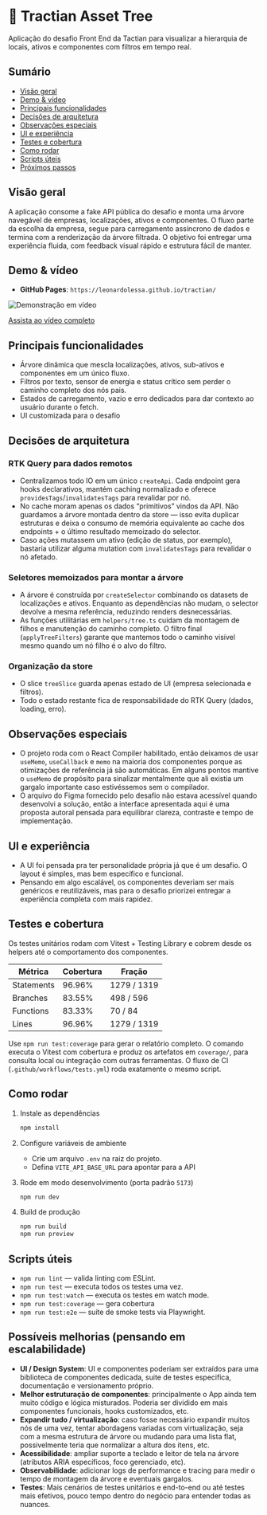 # 🌳 Tractian Asset Tree

Aplicação do desafio Front End da Tactian para visualizar a hierarquia de locais, ativos e componentes com filtros em tempo real.

## Sumário

- [Visão geral](#visão-geral)
- [Demo & vídeo](#demo--vídeo)
- [Principais funcionalidades](#principais-funcionalidades)
- [Decisões de arquitetura](#decisões-de-arquitetura)
- [Observações especiais](#observações-especiais)
- [UI e experiência](#ui-e-experiência)
- [Testes e cobertura](#testes-e-cobertura)
- [Como rodar](#como-rodar)
- [Scripts úteis](#scripts-úteis)
- [Próximos passos](#próximos-passos)

## Visão geral

A aplicação consome a fake API pública do desafio e monta uma árvore navegável de empresas, localizações, ativos e componentes. O fluxo parte da escolha da empresa, segue para carregamento assíncrono de dados e termina com a renderização da árvore filtrada. O objetivo foi entregar uma experiência fluida, com feedback visual rápido e estrutura fácil de manter.

## Demo & vídeo

- **GitHub Pages**: `https://leonardolessa.github.io/tractian/`

![Demonstração em vídeo](video.gif)

[Assista ao vídeo completo](video.mp4)

## Principais funcionalidades

- Árvore dinâmica que mescla localizações, ativos, sub-ativos e componentes em um único fluxo.
- Filtros por texto, sensor de energia e status crítico sem perder o caminho completo dos nós pais.
- Estados de carregamento, vazio e erro dedicados para dar contexto ao usuário durante o fetch.
- UI customizada para o desafio

## Decisões de arquitetura

### RTK Query para dados remotos

- Centralizamos todo IO em um único `createApi`. Cada endpoint gera hooks declarativos, mantém caching normalizado e oferece `providesTags`/`invalidatesTags` para revalidar por nó.
- No cache moram apenas os dados “primitivos” vindos da API. Não guardamos a árvore montada dentro da store — isso evita duplicar estruturas e deixa o consumo de memória equivalente ao cache dos endpoints + o último resultado memoizado do selector.
- Caso ações mutassem um ativo (edição de status, por exemplo), bastaria utilizar alguma mutation com `invalidatesTags` para revalidar o nó afetado.

### Seletores memoizados para montar a árvore

- A árvore é construída por `createSelector` combinando os datasets de localizações e ativos. Enquanto as dependências não mudam, o selector devolve a mesma referência, reduzindo renders desnecessárias.
- As funções utilitárias em `helpers/tree.ts` cuidam da montagem de filhos e manutenção do caminho completo. O filtro final (`applyTreeFilters`) garante que mantemos todo o caminho visível mesmo quando um nó filho é o alvo do filtro.

### Organização da store

- O slice `treeSlice` guarda apenas estado de UI (empresa selecionada e filtros).
- Todo o estado restante fica de responsabilidade do RTK Query (dados, loading, erro).

## Observações especiais

- O projeto roda com o React Compiler habilitado, então deixamos de usar `useMemo`, `useCallback` e `memo` na maioria dos componentes porque as otimizações de referência já são automáticas. Em alguns pontos mantive o `useMemo` de propósito para sinalizar mentalmente que ali existia um gargalo importante caso estivéssemos sem o compilador.
- O arquivo do Figma fornecido pelo desafio não estava acessível quando desenvolvi a solução, então a interface apresentada aqui é uma proposta autoral pensada para equilibrar clareza, contraste e tempo de implementação.

## UI e experiência

- A UI foi pensada pra ter personalidade própria já que é um desafio. O layout é simples, mas bem específico e funcional.
- Pensando em algo escalável, os componentes deveriam ser mais genéricos e reutilizáveis, mas para o desafio priorizei entregar a experiência completa com mais rapidez.

## Testes e cobertura

Os testes unitários rodam com Vitest + Testing Library e cobrem desde os helpers até o comportamento dos componentes.

| Métrica    | Cobertura | Fração      |
| ---------- | --------- | ----------- |
| Statements | 96.96%    | 1279 / 1319 |
| Branches   | 83.55%    | 498 / 596   |
| Functions  | 83.33%    | 70 / 84     |
| Lines      | 96.96%    | 1279 / 1319 |

Use `npm run test:coverage` para gerar o relatório completo. O comando executa o Vitest com cobertura e produz os artefatos em `coverage/`, para consulta local ou integração com outras ferramentas. O fluxo de CI (`.github/workflows/tests.yml`) roda exatamente o mesmo script.

## Como rodar

1. Instale as dependências

   ```bash
   npm install
   ```

2. Configure variáveis de ambiente
   - Crie um arquivo `.env` na raiz do projeto.
   - Defina `VITE_API_BASE_URL` para apontar para a API

3. Rode em modo desenvolvimento (porta padrão `5173`)

   ```bash
   npm run dev
   ```

4. Build de produção

   ```bash
   npm run build
   npm run preview
   ```

## Scripts úteis

- `npm run lint` — valida linting com ESLint.
- `npm run test` — executa todos os testes uma vez.
- `npm run test:watch` — executa os testes em watch mode.
- `npm run test:coverage` — gera cobertura
- `npm run test:e2e` — suíte de smoke tests via Playwright.

## Possíveis melhorias (pensando em escalabilidade)

- **UI / Design System**: UI e componentes poderiam ser extraídos para uma biblioteca de componentes dedicada, suite de testes especifica, documentação e versionamento próprio.
- **Melhor estruturação de componentes**: principalmente o App ainda tem muito código e lógica misturados. Poderia ser dividido em mais componentes funcionais, hooks customizados, etc.
- **Expandir tudo / virtualização**: caso fosse necessário expandir muitos nós de uma vez, tentar abordagens variadas com virtualização, seja com a mesma estrutura de árvore ou mudando para uma lista flat, possivelmente teria que normalizar a altura dos itens, etc.
- **Acessibilidade**: ampliar suporte a teclado e leitor de tela na árvore (atributos ARIA específicos, foco gerenciado, etc).
- **Observabilidade**: adicionar logs de performance e tracing para medir o tempo de montagem da árvore e eventuais gargalos.
- **Testes**: Mais cenários de testes unitários e end-to-end ou até testes mais efetivos, pouco tempo dentro do negócio para entender todas as nuances.
